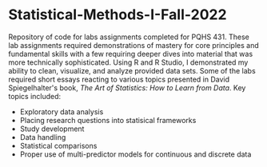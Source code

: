 # Statistical-Methods-I-Fall-2022
Repository of code for labs assignments completed for PQHS 431.
These lab assignments required demonstrations of mastery for core principles and fundamental skills with a few requiring deeper dives into material that was more technically sophisticated. Using R and R Studio, I demonstrated my ability to clean, visualize, and analyze provided data sets. Some of the labs required short essays reacting to various topics presented in David Spiegelhalter's book, *The Art of Statistics: How to Learn from Data*. 
Key topics included:
-  Exploratory data analysis
-  Placing research questions into statisical frameworks
-  Study development
-  Data handling
-  Statistical comparisons
-  Proper use of multi-predictor models for continuous and discrete data
